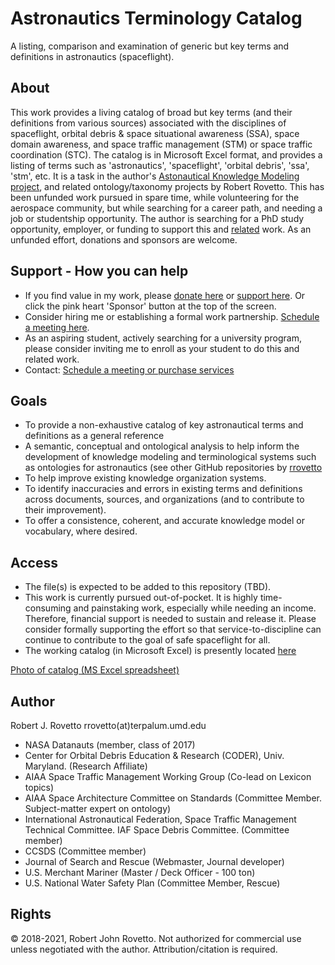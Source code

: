 # Astronautics Terminology Catalog
A listing, comparison and examination of generic but key terms and definitions in astronautics (spaceflight).

## About
This work provides a living catalog of broad but key terms (and their definitions from various sources) associated with the disciplines of spaceflight, orbital debris & space situational awareness (SSA), space domain awareness, and space traffic management (STM) or space traffic coordination (STC). The catalog is in Microsoft Excel format, and provides a listing of terms such as 'astronautics', 'spaceflight', 'orbital debris', 'ssa', 'stm', etc. It is a task in the author's [Astonautical Knowledge Modeling project](https://purl.org/space-ontology), and related ontology/taxonomy projects by Robert Rovetto. This has been unfunded work pursued in spare time, while volunteering for the aerospace community, but while searching for a career path, and needing a job or studentship opportunity. The author is searching for a PhD study opportunity, employer, or funding to support this and [related](https://ontospace.wordpress.com) work. As an unfunded effort, donations and sponsors are welcome. 

## Support - How you can help
 * If you find value in my work, please [donate here](https://tinyurl.com/y9qegjsh) or [support here](https://gogetfunding.com/knowledge-organization-services-ontology-terminology-metadata-concept-analysis/). Or click the pink heart 'Sponsor' button at the top of the screen.
* Consider hiring me or establishing a formal work partnership. [Schedule a meeting here](http://my.setmore.com/bookingpage/f18db686-98bb-41dd-9097-35218b2a1091/services/sb83f723d7838e4484783cc5a1c675f0e6eedf99d).
* As an aspiring student, actively searching for a university program, please consider inviting me to enroll as your student to do this and related work.
* Contact: [Schedule a meeting or purchase services](https://knowledgemodeling.setmore.com/)

## Goals
- To provide a non-exhaustive catalog of key astronautical terms and definitions as a general reference
- A semantic, conceptual and ontological analysis to help inform the development of knowledge modeling and terminological systems such as ontologies for astronautics (see other GitHub repositories by [rrovetto](https://github.com/rrovetto)
- To help improve existing knowledge organization systems.
- To identify inaccuracies and errors in existing terms and definitions across documents, sources, and organizations (and to contribute to their improvement).
- To offer a consistence, coherent, and accurate knowledge model or vocabulary, where desired. 

## Access
- The file(s) is expected to be added to this repository (TBD).
- This work is currently pursued out-of-pocket. It is highly time-consuming and painstaking work, especially while needing an income. Therefore, financial support is needed to sustain and release it. Please consider formally supporting the effort so that service-to-discipline can continue to contribute to the goal of safe spaceflight for all. 
- The working catalog (in Microsoft Excel) is presently located [here](https://drive.google.com/file/d/1VxThyvuY_VzVl_VNan9cqTsdI6NrYWgX/view?usp=sharing)

[Photo of catalog (MS Excel spreadsheet)](https://raw.githubusercontent.com/rrovetto/Astronautics-Terminology/master/photos/Pic_AstronauticalCatalog1.JPG)


## Author
Robert J. Rovetto
rrovetto(at)terpalum.umd.edu
* NASA Datanauts (member, class of 2017)
* Center for Orbital Debris Education & Research (CODER), Univ. Maryland. (Research Affiliate)
* AIAA Space Traffic Management Working Group (Co-lead on Lexicon topics)
* AIAA Space Architecture Committee on Standards (Committee Member. Subject-matter expert on ontology)
* International Astronautical Federation, Space Traffic Management Technical Committee. IAF Space Debris Committee. (Committee member)
* CCSDS (Committee member)
* Journal of Search and Rescue (Webmaster, Journal developer)
* U.S. Merchant Mariner (Master / Deck Officer - 100 ton)
* U.S. National Water Safety Plan (Committee Member, Rescue)

## Rights
© 2018-2021, Robert John Rovetto.
Not authorized for commercial use unless negotiated with the author.
Attribution/citation is required.
